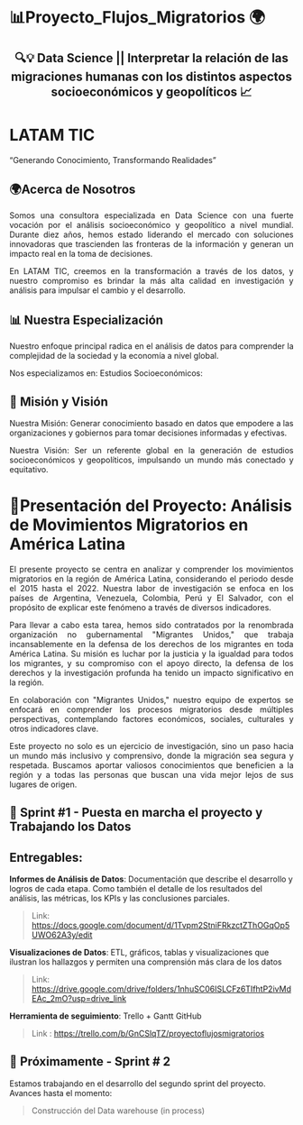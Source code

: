 # 📊Proyecto_Flujos_Migratorios 🌍
<div align="center">
  <h2>🔍💡 Data Science || Interpretar la relación de las migraciones humanas con los distintos aspectos socioeconómicos y geopolíticos 📈</h2>
</div>

# LATAM TIC
“Generando Conocimiento, Transformando Realidades”

## 🌍Acerca de Nosotros
<p align="justify"> Somos una consultora especializada en Data Science con una fuerte vocación por el análisis socioeconómico y geopolítico a nivel mundial. Durante diez años, hemos estado liderando el mercado con soluciones innovadoras que trascienden las fronteras de la información y generan un impacto real en la toma de decisiones.</p>

<p align="justify"> En LATAM TIC, creemos en la transformación a través de los datos, y nuestro compromiso es brindar la más alta calidad en investigación y análisis para impulsar el cambio y el desarrollo. </p> 

## 📊 Nuestra Especialización
<p align="justify"> Nuestro enfoque principal radica en el análisis de datos para comprender la complejidad de la sociedad y la economía a nivel global. </p> 
Nos especializamos en:
Estudios Socioeconómicos: 

## 🚀 Misión y Visión
<p align="justify"> Nuestra Misión: Generar conocimiento basado en datos que empodere a las organizaciones y gobiernos para tomar decisiones informadas y efectivas.</p> 

<p align="justify">Nuestra Visión: Ser un referente global en la generación de estudios socioeconómicos y geopolíticos, impulsando un mundo más conectado y equitativo.</p> 


# 🤝Presentación  del Proyecto:  Análisis de Movimientos Migratorios en América Latina

<p align="justify"> El presente proyecto se centra en analizar y comprender los movimientos migratorios en la región de América Latina, considerando el periodo desde el 2015 hasta el 2022. Nuestra labor de investigación se enfoca en los países de Argentina, Venezuela, Colombia, Perú y El Salvador, con el propósito de explicar este fenómeno a través de diversos indicadores.</p>
  
<p align="justify"> Para llevar a cabo esta tarea, hemos sido contratados por la renombrada organización no gubernamental "Migrantes Unidos," que trabaja incansablemente en la defensa de los derechos de los migrantes en toda América Latina. Su misión es luchar por la justicia y la igualdad para todos los migrantes, y su compromiso con el apoyo directo, la defensa de los derechos y la investigación profunda ha tenido un impacto significativo en la región.</p>

<p align="justify"> En colaboración con "Migrantes Unidos," nuestro equipo de expertos se enfocará en comprender los procesos migratorios desde múltiples perspectivas, contemplando factores económicos, sociales, culturales y otros indicadores clave.</p>

<p align="justify"> Este proyecto no solo es un ejercicio de investigación, sino un paso hacia un mundo más inclusivo y comprensivo, donde la migración sea segura y respetada. Buscamos aportar valiosos conocimientos que beneficien a la región y a todas las personas que buscan una vida mejor lejos de sus lugares de origen.</p>


## 🚀 Sprint #1 - Puesta en marcha el proyecto y Trabajando los Datos

## Entregables: 
**Informes de Análisis de Datos**: Documentación que describe el desarrollo y logros de cada etapa. Como también el detalle de los resultados del análisis, las métricas, los KPIs y las conclusiones parciales.

> Link: https://docs.google.com/document/d/1Tvpm2StniFRkzctZThOGqOp5UWO62A3y/edit

**Visualizaciones de Datos**: ETL, gráficos, tablas y visualizaciones que ilustran los hallazgos y permiten una comprensión más clara de los datos
> 
> Link: https://drive.google.com/drive/folders/1nhuSC06ISLCFz6TIfhtP2ivMdEAc_2mO?usp=drive_link

**Herramienta de seguimiento**: Trello + Gantt GitHub
> 
> Link : https://trello.com/b/GnCSlqTZ/proyectoflujosmigratorios

## 👀 Próximamente - Sprint # 2
Estamos trabajando en el desarrollo del segundo sprint del proyecto. Avances hasta el momento:
> Construcción del Data warehouse (in process)





